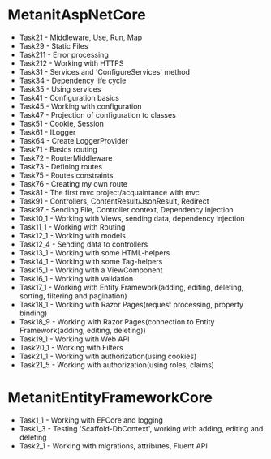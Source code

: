 # MetanitAspNetCore
* Task21 - Middleware, Use, Run, Map
* Task29 - Static Files
* Task211 - Error processing
* Task212 - Working with HTTPS
* Task31 - Services and 'ConfigureServices' method
* Task34 - Dependency life cycle
* Task35 - Using services
* Task41 - Configuration basics
* Task45 - Working with configuration
* Task47 - Projection of configuration to classes
* Task51 - Cookie, Session
* Task61 - ILogger
* Task64 - Create LoggerProvider
* Task71 - Basics routing
* Task72 - RouterMiddleware
* Task73 - Defining routes
* Task75 - Routes constraints
* Task76 - Creating my own route
* Task81 - The first mvc project/acquaintance with mvc
* Task91 - Controllers, ContentResult/JsonResult, Redirect
* Task97 - Sending File, Controller context, Dependency injection
* Task10_1 - Working with Views, sending data, dependency injection
* Task11_1 - Working with Routing
* Task12_1 - Working with models
* Task12_4 - Sending data to controllers
* Task13_1 - Working with some HTML-helpers
* Task14_1 - Working with some Tag-helpers
* Task15_1 - Working with a ViewComponent
* Task16_1 - Working with validation
* Task17_1 - Working with Entity Framework(adding, editing, deleting, sorting, filtering and pagination)
* Task18_1 - Working with Razor Pages(request processing, property binding)
* Task18_9 - Working with Razor Pages(connection to Entity Framework(adding, editing, deleting))
* Task19_1 - Working with Web API
* Task20_1 - Working with Filters
* Task21_1 - Working with authorization(using cookies)
* Task21_5 - Working with authorization(using roles, claims)

# MetanitEntityFrameworkCore
* Task1_1 - Working with EFCore and logging
* Task1_3 - Testing 'Scaffold-DbContext', working with adding, editing and deleting
* Task2_1 - Working with migrations, attributes, Fluent API
